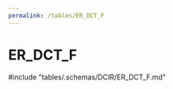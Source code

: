 ```yaml
---
permalink: /tables/ER_DCT_F
---
```

# ER\_DCT\_F
<!-- SPDX-License-Identifier: MPL-2.0 -->

<!-- ATTENTION : Ne pas supprimer ou modifier la ligne ci-dessous -->
#include "tables/.schemas/DCIR/ER_DCT_F.md"
<!-- ATTENTION : Ne pas supprimer ou modifier la ligne ci-dessus -->

